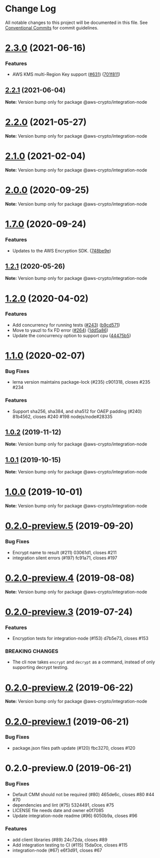 # Change Log

All notable changes to this project will be documented in this file.
See [Conventional Commits](https://conventionalcommits.org) for commit guidelines.

# [2.3.0](https://github.com/aws/aws-encryption-sdk-javascript/compare/v2.2.1...v2.3.0) (2021-06-16)


### Features

* AWS KMS multi-Region Key support ([#631](https://github.com/aws/aws-encryption-sdk-javascript/issues/631)) ([701f811](https://github.com/aws/aws-encryption-sdk-javascript/commit/701f8113a63780f24b52340f63844e425ba0543b))





## [2.2.1](https://github.com/aws/aws-encryption-sdk-javascript/compare/v2.2.0...v2.2.1) (2021-06-04)

**Note:** Version bump only for package @aws-crypto/integration-node





# [2.2.0](https://github.com/aws/private-aws-encryption-sdk-javascript-staging/compare/@aws-crypto/integration-node@2.1.0...@aws-crypto/integration-node@2.2.0) (2021-05-27)

**Note:** Version bump only for package @aws-crypto/integration-node






# [2.1.0](https://github.com/aws/aws-encryption-sdk-javascript/compare/@aws-crypto/integration-node@2.0.0...@aws-crypto/integration-node@2.1.0) (2021-02-04)

**Note:** Version bump only for package @aws-crypto/integration-node





# [2.0.0](https://github.com/aws/private-aws-encryption-sdk-javascript-staging/compare/@aws-crypto/integration-node@1.7.0...@aws-crypto/integration-node@2.0.0) (2020-09-25)

**Note:** Version bump only for package @aws-crypto/integration-node





# [1.7.0](https://github.com/aws/private-aws-encryption-sdk-javascript-staging/compare/@aws-crypto/integration-node@1.2.1...@aws-crypto/integration-node@1.7.0) (2020-09-24)


### Features

* Updates to the AWS Encryption SDK. ([748be9e](https://github.com/aws/private-aws-encryption-sdk-javascript-staging/commit/748be9e1799d999a350e9cafbf902d43aeab0aa5))





## [1.2.1](https://github.com/aws/aws-encryption-sdk-javascript/compare/@aws-crypto/integration-node@1.2.0...@aws-crypto/integration-node@1.2.1) (2020-05-26)

**Note:** Version bump only for package @aws-crypto/integration-node





# [1.2.0](https://github.com/aws/aws-encryption-sdk-javascript/compare/@aws-crypto/integration-node@1.1.0...@aws-crypto/integration-node@1.2.0) (2020-04-02)


### Features

* Add concurrency for running tests ([#243](https://github.com/aws/aws-encryption-sdk-javascript/issues/243)) ([b9cd571](https://github.com/aws/aws-encryption-sdk-javascript/commit/b9cd5712ea90822c49c5fb81fbeb2bee06e33f21))
* Move to yauzl to fix FD error ([#264](https://github.com/aws/aws-encryption-sdk-javascript/issues/264)) ([1dd5a86](https://github.com/aws/aws-encryption-sdk-javascript/commit/1dd5a864fb7acf212a5aa397b42aa2bdee6567fc))
* Update the concurrency option to support cpu ([44475b5](https://github.com/aws/aws-encryption-sdk-javascript/commit/44475b51a86b9c148523254bec12a44981037aa0))





# [1.1.0](/compare/@aws-crypto/integration-node@1.0.2...@aws-crypto/integration-node@1.1.0) (2020-02-07)


### Bug Fixes

* lerna version maintains package-lock (#235) c901318, closes #235 #234


### Features

* Support sha256, sha384, and sha512 for OAEP padding (#240) 81b4562, closes #240 #198 nodejs/node#28335





## [1.0.2](/compare/@aws-crypto/integration-node@1.0.1...@aws-crypto/integration-node@1.0.2) (2019-11-12)

**Note:** Version bump only for package @aws-crypto/integration-node





## [1.0.1](/compare/@aws-crypto/integration-node@1.0.0...@aws-crypto/integration-node@1.0.1) (2019-10-15)

**Note:** Version bump only for package @aws-crypto/integration-node





# [1.0.0](/compare/@aws-crypto/integration-node@0.2.0-preview.5...@aws-crypto/integration-node@1.0.0) (2019-10-01)

**Note:** Version bump only for package @aws-crypto/integration-node





# [0.2.0-preview.5](/compare/@aws-crypto/integration-node@0.2.0-preview.4...@aws-crypto/integration-node@0.2.0-preview.5) (2019-09-20)


### Bug Fixes

* Encrypt name to result (#211) 03061d1, closes #211
* integration silent errors (#197) fc91a71, closes #197





# [0.2.0-preview.4](/compare/@aws-crypto/integration-node@0.2.0-preview.3...@aws-crypto/integration-node@0.2.0-preview.4) (2019-08-08)

**Note:** Version bump only for package @aws-crypto/integration-node





# [0.2.0-preview.3](/compare/@aws-crypto/integration-node@0.2.0-preview.2...@aws-crypto/integration-node@0.2.0-preview.3) (2019-07-24)


### Features

* Encryption tests for integration-node (#153) d7b5e73, closes #153

### BREAKING CHANGES

* The cli now takes `encrypt` and `decrypt` as a command,
instead of only supporting decrypt testing.




# [0.2.0-preview.2](/compare/@aws-crypto/integration-node@0.2.0-preview.1...@aws-crypto/integration-node@0.2.0-preview.2) (2019-06-22)

**Note:** Version bump only for package @aws-crypto/integration-node





# [0.2.0-preview.1](/compare/@aws-crypto/integration-node@0.2.0-preview.0...@aws-crypto/integration-node@0.2.0-preview.1) (2019-06-21)


### Bug Fixes

* package.json files path update (#120) fbc3270, closes #120





# 0.2.0-preview.0 (2019-06-21)


### Bug Fixes

* Default CMM should not be required (#80) 465de6c, closes #80 #44 #70
* dependencies and lint (#75) 5324491, closes #75
* LICENSE file needs date and owner e0f7085
* Update integration-node readme  (#96) 6050b9a, closes #96


### Features

* add client libraries (#89) 24c72da, closes #89
* Add integration testing to CI (#115) 15da0ce, closes #115
* integration-node (#67) e6f3d91, closes #67
